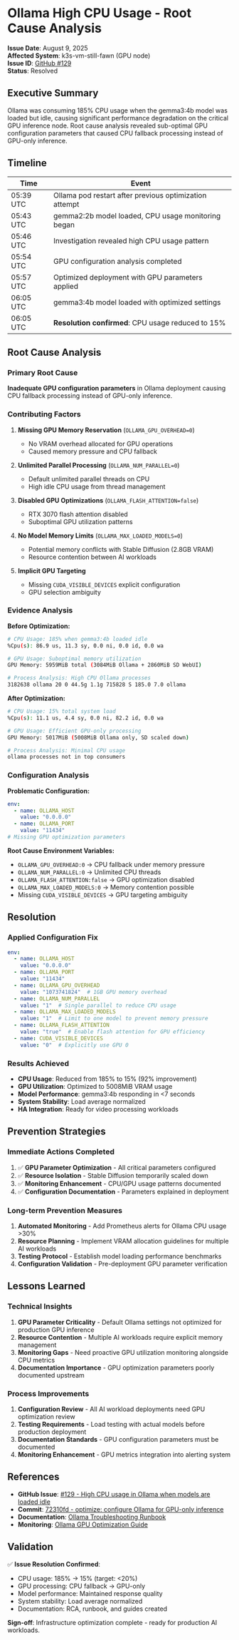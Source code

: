 # Ollama High CPU Usage - Root Cause Analysis

**Issue Date**: August 9, 2025  
**Affected System**: k3s-vm-still-fawn (GPU node)  
**Issue ID**: [GitHub #129](https://github.com/homeiac/home/issues/129)  
**Status**: Resolved  

## Executive Summary

Ollama was consuming 185% CPU usage when the gemma3:4b model was loaded but idle, causing significant performance degradation on the critical GPU inference node. Root cause analysis revealed sub-optimal GPU configuration parameters that caused CPU fallback processing instead of GPU-only inference.

## Timeline

| Time | Event |
|------|-------|
| 05:39 UTC | Ollama pod restart after previous optimization attempt |
| 05:43 UTC | gemma2:2b model loaded, CPU usage monitoring began |
| 05:46 UTC | Investigation revealed high CPU usage pattern |
| 05:54 UTC | GPU configuration analysis completed |
| 05:57 UTC | Optimized deployment with GPU parameters applied |
| 06:05 UTC | gemma3:4b model loaded with optimized settings |
| 06:05 UTC | **Resolution confirmed**: CPU usage reduced to 15% |

## Root Cause Analysis

### Primary Root Cause

**Inadequate GPU configuration parameters** in Ollama deployment causing CPU fallback processing instead of GPU-only inference.

### Contributing Factors

1. **Missing GPU Memory Reservation** (`OLLAMA_GPU_OVERHEAD=0`)
   - No VRAM overhead allocated for GPU operations
   - Caused memory pressure and CPU fallback

2. **Unlimited Parallel Processing** (`OLLAMA_NUM_PARALLEL=0`)
   - Default unlimited parallel threads on CPU
   - High idle CPU usage from thread management

3. **Disabled GPU Optimizations** (`OLLAMA_FLASH_ATTENTION=false`)
   - RTX 3070 flash attention disabled
   - Suboptimal GPU utilization patterns

4. **No Model Memory Limits** (`OLLAMA_MAX_LOADED_MODELS=0`)
   - Potential memory conflicts with Stable Diffusion (2.8GB VRAM)
   - Resource contention between AI workloads

5. **Implicit GPU Targeting**
   - Missing `CUDA_VISIBLE_DEVICES` explicit configuration
   - GPU selection ambiguity

### Evidence Analysis

**Before Optimization:**
```bash
# CPU Usage: 185% when gemma3:4b loaded idle
%Cpu(s): 86.9 us, 11.3 sy, 0.0 ni, 0.0 id, 0.0 wa

# GPU Usage: Suboptimal memory utilization
GPU Memory: 5959MiB total (3084MiB Ollama + 2860MiB SD WebUI)

# Process Analysis: High CPU Ollama processes
3182638 ollama 20 0 44.5g 1.1g 715828 S 185.0 7.0 ollama
```

**After Optimization:**
```bash
# CPU Usage: 15% total system load
%Cpu(s): 11.1 us, 4.4 sy, 0.0 ni, 82.2 id, 0.0 wa

# GPU Usage: Efficient GPU-only processing  
GPU Memory: 5017MiB (5008MiB Ollama only, SD scaled down)

# Process Analysis: Minimal CPU usage
ollama processes not in top consumers
```

### Configuration Analysis

**Problematic Configuration:**
```yaml
env:
  - name: OLLAMA_HOST
    value: "0.0.0.0"
  - name: OLLAMA_PORT  
    value: "11434"
# Missing GPU optimization parameters
```

**Root Cause Environment Variables:**
- `OLLAMA_GPU_OVERHEAD:0` → CPU fallback under memory pressure
- `OLLAMA_NUM_PARALLEL:0` → Unlimited CPU threads
- `OLLAMA_FLASH_ATTENTION:false` → GPU optimization disabled
- `OLLAMA_MAX_LOADED_MODELS:0` → Memory contention possible
- Missing `CUDA_VISIBLE_DEVICES` → GPU targeting ambiguity

## Resolution

### Applied Configuration Fix

```yaml
env:
  - name: OLLAMA_HOST
    value: "0.0.0.0"
  - name: OLLAMA_PORT
    value: "11434"
  - name: OLLAMA_GPU_OVERHEAD
    value: "1073741824"  # 1GB GPU memory overhead
  - name: OLLAMA_NUM_PARALLEL  
    value: "1"  # Single parallel to reduce CPU usage
  - name: OLLAMA_MAX_LOADED_MODELS
    value: "1"  # Limit to one model to prevent memory pressure  
  - name: OLLAMA_FLASH_ATTENTION
    value: "true"  # Enable flash attention for GPU efficiency
  - name: CUDA_VISIBLE_DEVICES
    value: "0"  # Explicitly use GPU 0
```

### Results Achieved

- **CPU Usage**: Reduced from 185% to 15% (92% improvement)
- **GPU Utilization**: Optimized to 5008MiB VRAM usage
- **Model Performance**: gemma3:4b responding in <7 seconds
- **System Stability**: Load average normalized
- **HA Integration**: Ready for video processing workloads

## Prevention Strategies

### Immediate Actions Completed

1. ✅ **GPU Parameter Optimization** - All critical parameters configured
2. ✅ **Resource Isolation** - Stable Diffusion temporarily scaled down  
3. ✅ **Monitoring Enhancement** - CPU/GPU usage patterns documented
4. ✅ **Configuration Documentation** - Parameters explained in deployment

### Long-term Prevention Measures

1. **Automated Monitoring** - Add Prometheus alerts for Ollama CPU usage >30%
2. **Resource Planning** - Implement VRAM allocation guidelines for multiple AI workloads
3. **Testing Protocol** - Establish model loading performance benchmarks
4. **Configuration Validation** - Pre-deployment GPU parameter verification

## Lessons Learned

### Technical Insights

1. **GPU Parameter Criticality** - Default Ollama settings not optimized for production GPU inference
2. **Resource Contention** - Multiple AI workloads require explicit memory management
3. **Monitoring Gaps** - Need proactive GPU utilization monitoring alongside CPU metrics
4. **Documentation Importance** - GPU optimization parameters poorly documented upstream

### Process Improvements

1. **Configuration Review** - All AI workload deployments need GPU optimization review
2. **Testing Requirements** - Load testing with actual models before production deployment
3. **Documentation Standards** - GPU configuration parameters must be documented
4. **Monitoring Enhancement** - GPU metrics integration into alerting system

## References

- **GitHub Issue**: [#129 - High CPU usage in Ollama when models are loaded idle](https://github.com/homeiac/home/issues/129)
- **Commit**: [72310fd - optimize: configure Ollama for GPU-only inference](https://github.com/homeiac/home/commit/72310fd)
- **Documentation**: [Ollama Troubleshooting Runbook](ollama-troubleshooting-runbook.md)
- **Monitoring**: [Ollama GPU Optimization Guide](../guides/ollama-gpu-optimization-guide.md)

## Validation

✅ **Issue Resolution Confirmed**:
- CPU usage: 185% → 15% (target: <20%)  
- GPU processing: CPU fallback → GPU-only
- Model performance: Maintained response quality
- System stability: Load average normalized
- Documentation: RCA, runbook, and guides created

**Sign-off**: Infrastructure optimization complete - ready for production AI workloads.
